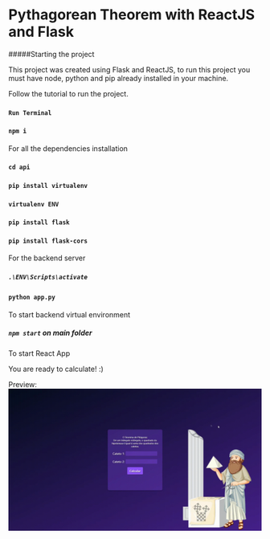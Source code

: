 # Pythagorean Theorem with ReactJS and Flask 

#####Starting the project

This project was created using Flask and ReactJS, to run this project you must have node, python and pip already installed in your machine.

Follow the tutorial to run the project.

#### `Run Terminal`



#### `npm i`
For all the dependencies installation



#### `cd api`
#### `pip install virtualenv`
#### `virtualenv ENV`
#### `pip install flask`
#### `pip install flask-cors`
For the backend server



##### `.\ENV\Scripts\activate`
#### `python app.py`
To start backend virtual environment



##### `npm start` on main folder
To start React App 

You are ready to calculate! :) 

Preview:
![Project Gif](https://github.com/renatomcc/pythagorean-theorem-flask-react/blob/main/public/Pythagoras%20Project.gif)
